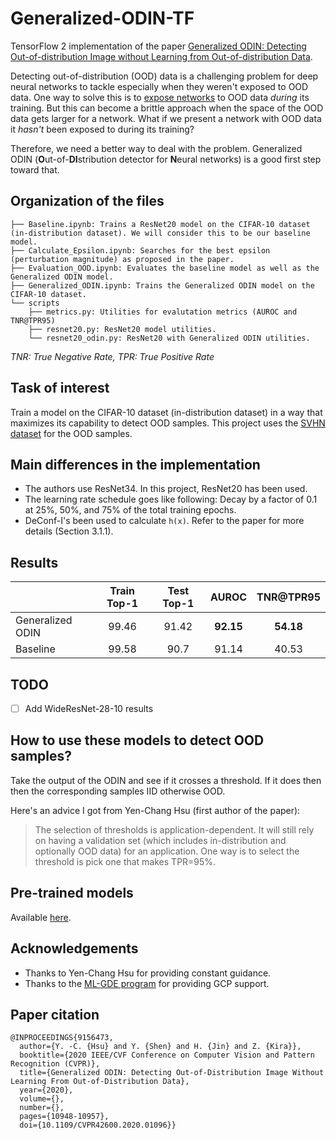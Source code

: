 # Generalized-ODIN-TF
TensorFlow 2 implementation of the paper [Generalized ODIN: Detecting Out-of-distribution Image without Learning from Out-of-distribution Data](https://arxiv.org/abs/2002.11297).

Detecting out-of-distribution (OOD) data is a challenging problem for deep neural networks to tackle especially when they weren't exposed to OOD data. One way to solve this is to [expose networks](https://arxiv.org/abs/1812.04606) to OOD data _during_ its training. But this can become a brittle approach when the space of the OOD data gets larger for a network. What if we present a network with OOD data it _hasn't_ been exposed to during its training? 

Therefore, we need a better way to deal with the problem. Generalized ODIN (**O**ut-of-**DI**stribution detector for **N**eural networks) is a good first step toward that. 

## Organization of the files

```shell
├── Baseline.ipynb: Trains a ResNet20 model on the CIFAR-10 dataset (in-distribution dataset). We will consider this to be our baseline model.
├── Calculate_Epsilon.ipynb: Searches for the best epsilon (perturbation magnitude) as proposed in the paper. 
├── Evaluation_OOD.ipynb: Evaluates the baseline model as well as the Generalized ODIN model.
├── Generalized_ODIN.ipynb: Trains the Generalized ODIN model on the CIFAR-10 dataset. 
└── scripts
    ├── metrics.py: Utilities for evalutation metrics (AUROC and TNR@TPR95)
    ├── resnet20.py: ResNet20 model utilities. 
    └── resnet20_odin.py: ResNet20 with Generalized ODIN utilities. 
```

_TNR: True Negative Rate, TPR: True Positive Rate_

## Task of interest

Train a model on the CIFAR-10 dataset (in-distribution dataset) in a way that maximizes its capability to detect OOD samples. This project uses the [SVHN dataset](http://ufldl.stanford.edu/housenumbers/) for the OOD samples.

## Main differences in the implementation

* The authors use ResNet34. In this project, ResNet20 has been used. 
* The learning rate schedule goes like following: Decay by a factor of 0.1 at 25%, 50%, and 75% of the total training epochs. 
* DeConf-I's been used to calculate `h(x)`. Refer to the paper for more details (Section 3.1.1).

## Results

<p align="center">

|                  	| Train Top-1 	| Test Top-1 	| AUROC 	| TNR@TPR95 	|
|------------------	|:-----------:	|:----------:	|:-----:	|:---------:	|
| Generalized ODIN 	|    99.46    	|    91.42   	| **92.15** 	|   **54.18**   	|
|     Baseline     	|    99.58    	|    90.7    	| 91.14 	|   40.53   	|

</p>

## TODO

- [ ] Add WideResNet-28-10 results

## How to use these models to detect OOD samples?

Take the output of the ODIN and see if it crosses a threshold. If it does then then the corresponding samples IID otherwise OOD.

Here's an advice I got from Yen-Chang Hsu (first author of the paper):

> The selection of thresholds is application-dependent. It will still rely on having a validation set (which includes in-distribution and optionally OOD data) for an application. One way is to select the threshold is pick one that makes TPR=95%.

## Pre-trained models

Available [here](https://github.com/sayakpaul/Generalized-ODIN-TF/releases/download/v1.0.0/models.tar.gz).

## Acknowledgements

* Thanks to Yen-Chang Hsu for providing constant guidance. 
* Thanks to the [ML-GDE program](https://developers.google.com/programs/experts/) for providing GCP support. 

## Paper citation

```
@INPROCEEDINGS{9156473,
  author={Y. -C. {Hsu} and Y. {Shen} and H. {Jin} and Z. {Kira}},
  booktitle={2020 IEEE/CVF Conference on Computer Vision and Pattern Recognition (CVPR)}, 
  title={Generalized ODIN: Detecting Out-of-Distribution Image Without Learning From Out-of-Distribution Data}, 
  year={2020},
  volume={},
  number={},
  pages={10948-10957},
  doi={10.1109/CVPR42600.2020.01096}}
```
